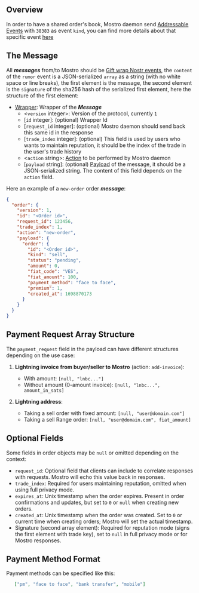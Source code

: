 ## Overview

In order to have a shared order's book, Mostro daemon send [Addressable Events](https://github.com/nostr-protocol/nips/blob/master/01.md#kinds) with `38383` as event `kind`, you can find more details about that specific event [here](./order_event.md)

## The Message

All **_messages_** from/to Mostro should be [Gift wrap Nostr events](https://github.com/nostr-protocol/nips/blob/master/59.md), the `content` of the `rumor` event is a JSON-serialized `array` as a string (with no white space or line breaks), the first element is the message, the second element is the `signature` of the sha256 hash of the serialized first element, here the structure of the first element:

- [Wrapper](https://docs.rs/mostro-core/latest/mostro_core/message/enum.Message.html): Wrapper of the **_Message_**
  - <`version` integer>: Version of the protocol, currently `1`
  - [`id` integer]: (optional) Wrapper Id
  - [`request_id` integer]: (optional) Mostro daemon should send back this same id in the response
  - [`trade_index` integer]: (optional) This field is used by users who wants to maintain reputation, it should be the index of the trade in the user's trade history
  - <`action` string>: [Action](https://docs.rs/mostro-core/latest/mostro_core/message/enum.Action.html) to be performed by Mostro daemon
  - [`payload` string]: (optional) [Payload](https://docs.rs/mostro-core/latest/mostro_core/message/enum.Content.html) of the message, it should be a JSON-serialized string. The content of this field depends on the `action` field.

Here an example of a `new-order` order **_message_**:

```json
{
  "order": {
    "version": 1,
    "id": "<Order id>",
    "request_id": 123456,
    "trade_index": 1,
    "action": "new-order",
    "payload": {
      "order": {
        "id": "<Order id>",
        "kind": "sell",
        "status": "pending",
        "amount": 0,
        "fiat_code": "VES",
        "fiat_amount": 100,
        "payment_method": "face to face",
        "premium": 1,
        "created_at": 1698870173
      }
    }
  }
}
```

## Payment Request Array Structure

The `payment_request` field in the payload can have different structures depending on the use case:

1. **Lightning invoice from buyer/seller to Mostro** (action: `add-invoice`):
   - With amount: `[null, "lnbc..."]`
   - Without amount (0-amount invoice): `[null, "lnbc...", amount_in_sats]`

2. **Lightning address**:
   - Taking a sell order with fixed amount: `[null, "user@domain.com"]`
   - Taking a sell Range order: `[null, "user@domain.com", fiat_amount]`

## Optional Fields

Some fields in order objects may be `null` or omitted depending on the context:

- `request_id`: Optional field that clients can include to correlate responses with requests. Mostro will echo this value back in responses.
- `trade_index`: Required for users maintaining reputation, omitted when using full privacy mode.
- `expires_at`: Unix timestamp when the order expires. Present in order confirmations and updates, but set to `0` or `null` when creating new orders.
- `created_at`: Unix timestamp when the order was created. Set to `0` or current time when creating orders; Mostro will set the actual timestamp.
- Signature (second array element): Required for reputation mode (signs the first element with trade key), set to `null` in full privacy mode or for Mostro responses.

## Payment Method Format

Payment methods can be specified like this:

```json
   ["pm", "face to face", "bank transfer", "mobile"]
```
